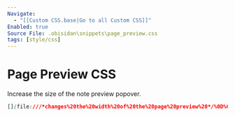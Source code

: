 ```yaml
---
Navigate:
  - "[[Custom CSS.base|Go to all Custom CSS]]"
Enabled: true
Source File: .obisidan\snippets\page_preview.css
tags: [style/css]
---
```

# Page Preview CSS

Increase the size of the note preview popover.

```css
[](file:///*changes%20the%20width%20of%20the%20page%20preview%20*/%0D%0A%0D%0A.theme-light,%0D%0A.theme-dark%20%7B%0D%0A%20%20%20%20--popover-width:%20800px;%0D%0A%20%20%20%20--popover-height:%20800px;%0D%0A%7D)
```
